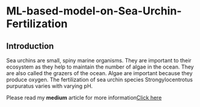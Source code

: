 # ML-based-model-on-Sea-Urchin-Fertilization

## Introduction

Sea urchins are small, spiny marine organisms. They are important to their ecosystem as they help to maintain the number of algae in the ocean.
They are also called the grazers of the ocean. Algae are important because they produce oxygen. The fertilization of sea urchin species
Strongylocentrotus purpuratus varies with varying pH.

Please read my <b>medium</b> article for more information<a href="https://medium.com/@iitgoa.ml/predicting-the-sea-urchin-fertilization-with-varying-ph-87013cf393f4">Click here</a>



